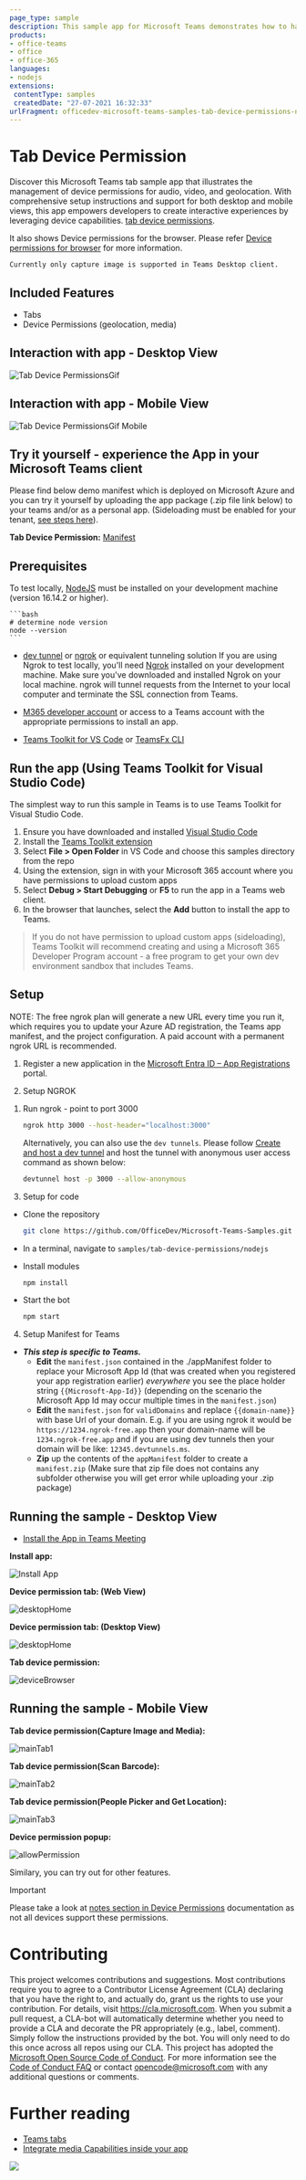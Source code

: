 ```yaml
---
page_type: sample
description: This sample app for Microsoft Teams demonstrates how to handle device permissions, including audio, video, and geolocation, within a tab interface. It provides insights into device permission usage across desktop and mobile views, allowing developers to enhance user interactions effectively.
products:
- office-teams
- office
- office-365
languages:
- nodejs
extensions:
 contentType: samples
 createdDate: "27-07-2021 16:32:33"
urlFragment: officedev-microsoft-teams-samples-tab-device-permissions-nodejs
---
```


# Tab Device Permission

Discover this Microsoft Teams tab sample app that illustrates the management of device permissions for audio, video, and geolocation. With comprehensive setup instructions and support for both desktop and mobile views, this app empowers developers to create interactive experiences by leveraging device capabilities. [tab device permissions](https://docs.microsoft.com/microsoftteams/platform/concepts/device-capabilities/device-capabilities-overview).

It also shows Device permissions for the browser. Please refer [Device permissions for browser](https://docs.microsoft.com/microsoftteams/platform/concepts/device-capabilities/browser-device-permissions) for more information.

```
Currently only capture image is supported in Teams Desktop client.
```

 ## Included Features
* Tabs
* Device Permissions (geolocation, media)

## Interaction with app - Desktop View

![Tab Device PermissionsGif](Images/TabDevicePermissionsGif.gif) 

## Interaction with app - Mobile View

![Tab Device PermissionsGif Mobile](Images/TabDevicePermissionsGifMobile.gif)

## Try it yourself - experience the App in your Microsoft Teams client
Please find below demo manifest which is deployed on Microsoft Azure and you can try it yourself by uploading the app package (.zip file link below) to your teams and/or as a personal app. (Sideloading must be enabled for your tenant, [see steps here](https://docs.microsoft.com/microsoftteams/platform/concepts/build-and-test/prepare-your-o365-tenant#enable-custom-teams-apps-and-turn-on-custom-app-uploading)).

**Tab Device Permission:** [Manifest](/samples/tab-device-permissions/nodejs/demo-manifest/tab-device-permissions.zip)

## Prerequisites
 To test locally, [NodeJS](https://nodejs.org/en/download/) must be installed on your development machine (version 16.14.2  or higher).

    ```bash
    # determine node version
    node --version
    ```
- [dev tunnel](https://learn.microsoft.com/en-us/azure/developer/dev-tunnels/get-started?tabs=windows) or [ngrok](https://ngrok.com/) or equivalent tunneling solution
   If you are using Ngrok to test locally, you'll need [Ngrok](https://ngrok.com/) installed on your development machine.
Make sure you've downloaded and installed Ngrok on your local machine. ngrok will tunnel requests from the Internet to your local computer and terminate the SSL connection from Teams.

- [M365 developer account](https://docs.microsoft.com/microsoftteams/platform/concepts/build-and-test/prepare-your-o365-tenant) or access to a Teams account with the appropriate permissions to install an app.

- [Teams Toolkit for VS Code](https://marketplace.visualstudio.com/items?itemName=TeamsDevApp.ms-teams-vscode-extension) or [TeamsFx CLI](https://learn.microsoft.com/microsoftteams/platform/toolkit/teamsfx-cli?pivots=version-one)

## Run the app (Using Teams Toolkit for Visual Studio Code)

The simplest way to run this sample in Teams is to use Teams Toolkit for Visual Studio Code.

1. Ensure you have downloaded and installed [Visual Studio Code](https://code.visualstudio.com/docs/setup/setup-overview)
1. Install the [Teams Toolkit extension](https://marketplace.visualstudio.com/items?itemName=TeamsDevApp.ms-teams-vscode-extension)
1. Select **File > Open Folder** in VS Code and choose this samples directory from the repo
1. Using the extension, sign in with your Microsoft 365 account where you have permissions to upload custom apps
1. Select **Debug > Start Debugging** or **F5** to run the app in a Teams web client.
1. In the browser that launches, select the **Add** button to install the app to Teams.

> If you do not have permission to upload custom apps (sideloading), Teams Toolkit will recommend creating and using a Microsoft 365 Developer Program account - a free program to get your own dev environment sandbox that includes Teams.
    
## Setup
 NOTE: The free ngrok plan will generate a new URL every time you run it, which requires you to update your Azure AD registration, the Teams app manifest, and the project configuration. A paid account with a permanent ngrok URL is recommended.
1. Register a new application in the [Microsoft Entra ID – App Registrations](https://go.microsoft.com/fwlink/?linkid=2083908) portal.


2. Setup NGROK
1) Run ngrok - point to port 3000

   ```bash
   ngrok http 3000 --host-header="localhost:3000"
   ```  

   Alternatively, you can also use the `dev tunnels`. Please follow [Create and host a dev tunnel](https://learn.microsoft.com/en-us/azure/developer/dev-tunnels/get-started?tabs=windows) and host the tunnel with anonymous user access command as shown below:

   ```bash
   devtunnel host -p 3000 --allow-anonymous
   ```

3. Setup for code   
- Clone the repository

    ```bash
    git clone https://github.com/OfficeDev/Microsoft-Teams-Samples.git
    ```
 - In a terminal, navigate to `samples/tab-device-permissions/nodejs`

- Install modules

    ```bash
    npm install
    ```
- Start the bot

    ```bash
    npm start
    ```
 4. Setup Manifest for Teams
- __*This step is specific to Teams.*__
    - **Edit** the `manifest.json` contained in the ./appManifest folder to replace your Microsoft App Id (that was created when you registered your app registration earlier) *everywhere* you see the place holder string `{{Microsoft-App-Id}}` (depending on the scenario the Microsoft App Id may occur multiple times in the `manifest.json`)
    - **Edit** the `manifest.json` for `validDomains` and replace `{{domain-name}}` with base Url of your domain. E.g. if you are using ngrok it would be `https://1234.ngrok-free.app` then your domain-name will be `1234.ngrok-free.app` and if you are using dev tunnels then your domain will be like: `12345.devtunnels.ms`.
    - **Zip** up the contents of the `appManifest` folder to create a `manifest.zip` (Make sure that zip file does not contains any subfolder otherwise you will get error while uploading your .zip package) 

## Running the sample - Desktop View

- [Install the App in Teams Meeting](https://docs.microsoft.com/microsoftteams/platform/apps-in-teams-meetings/teams-apps-in-meetings?view=msteams-client-js-latest#meeting-lifecycle-scenarios)

**Install app:** 

![Install App](Images/install.png)

**Device permission tab: (Web View)** 

![desktopHome](Images/tab-web.png)

**Device permission tab: (Desktop View)** 

![desktopHome](Images/tab-desktop.png)

**Tab device permission:** 

![deviceBrowser](Images/deviceBrowser.PNG)

## Running the sample - Mobile View

**Tab device permission(Capture Image and Media):** 

![mainTab1](Images/mainTab1.png)

**Tab device permission(Scan Barcode):** 

![mainTab2](Images/mainTab2.png)

**Tab device permission(People Picker and Get Location):** 

![mainTab3](Images/mainTab3.png)

**Device permission popup:** 

![allowPermission](Images/allowPermission.png)

Similary, you can try out for other features.
> [!IMPORTANT]
  > Please take a look at [notes section in Device Permissions](https://docs.microsoft.com/microsoftteams/platform/concepts/device-capabilities/native-device-permissions?tabs=desktop) documentation as not all devices support these permissions.

# Contributing
This project welcomes contributions and suggestions.  Most contributions require you to agree to a
Contributor License Agreement (CLA) declaring that you have the right to, and actually do, grant us
the rights to use your contribution. For details, visit https://cla.microsoft.com.
When you submit a pull request, a CLA-bot will automatically determine whether you need to provide
a CLA and decorate the PR appropriately (e.g., label, comment). Simply follow the instructions
provided by the bot. You will only need to do this once across all repos using our CLA.
This project has adopted the [Microsoft Open Source Code of Conduct](https://opensource.microsoft.com/codeofconduct/).
For more information see the [Code of Conduct FAQ](https://opensource.microsoft.com/codeofconduct/faq/) or
contact [opencode@microsoft.com](mailto:opencode@microsoft.com) with any additional questions or comments.

# Further reading

- [Teams tabs](https://learn.microsoft.com/microsoftteams/platform/tabs/what-are-tabs)
- [Integrate media Capabilities inside your app](https://learn.microsoft.com/microsoftteams/platform/concepts/device-capabilities/media-capabilities?tabs=mobile)

<img src="https://pnptelemetry.azurewebsites.net/microsoft-teams-samples/samples/tab-device-permissions-nodejs" />